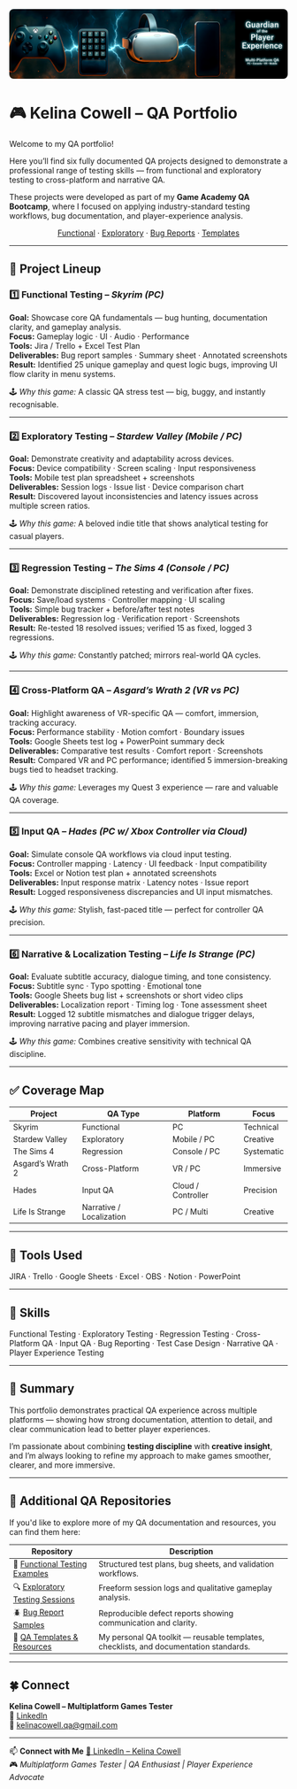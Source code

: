<img src="./qa-tester-multi-platform-pc-console-vr-mobile.png" alt="Kelina Cowell – QA Portfolio Banner" style="max-width:100%; height:auto; border-radius:8px;" />

# 🎮 Kelina Cowell – QA Portfolio

Welcome to my QA portfolio!  

Here you’ll find six fully documented QA projects designed to demonstrate a professional range of testing skills — from functional and exploratory testing to cross-platform and narrative QA.  

These projects were developed as part of my **Game Academy QA Bootcamp**, where I focused on applying industry-standard testing workflows, bug documentation, and player-experience analysis.

<p align="center">
  <a href="https://github.com/kelinacowellqa/Functional-Testing-Examples">Functional</a> ·
  <a href="https://github.com/kelinacowellqa/Exploratory-Testing-Sessions">Exploratory</a> ·
  <a href="https://github.com/kelinacowellqa/Bug-Reports-Samples">Bug Reports</a> ·
  <a href="https://github.com/kelinacowellqa/QA-Templates-and-Resources">Templates</a>
</p>

---

## 🧩 Project Lineup

### 1️⃣ Functional Testing – *Skyrim (PC)*
**Goal:** Showcase core QA fundamentals — bug hunting, documentation clarity, and gameplay analysis.  
**Focus:** Gameplay logic · UI · Audio · Performance  
**Tools:** Jira / Trello + Excel Test Plan  
**Deliverables:** Bug report samples · Summary sheet · Annotated screenshots  
**Result:** Identified 25 unique gameplay and quest logic bugs, improving UI flow clarity in menu systems.  

🕹️ *Why this game:* A classic QA stress test — big, buggy, and instantly recognisable.

---

### 2️⃣ Exploratory Testing – *Stardew Valley (Mobile / PC)*
**Goal:** Demonstrate creativity and adaptability across devices.  
**Focus:** Device compatibility · Screen scaling · Input responsiveness  
**Tools:** Mobile test plan spreadsheet + screenshots  
**Deliverables:** Session logs · Issue list · Device comparison chart  
**Result:** Discovered layout inconsistencies and latency issues across multiple screen ratios.  

🕹️ *Why this game:* A beloved indie title that shows analytical testing for casual players.

---

### 3️⃣ Regression Testing – *The Sims 4 (Console / PC)*
**Goal:** Demonstrate disciplined retesting and verification after fixes.  
**Focus:** Save/load systems · Controller mapping · UI scaling  
**Tools:** Simple bug tracker + before/after test notes  
**Deliverables:** Regression log · Verification report · Screenshots  
**Result:** Re-tested 18 resolved issues; verified 15 as fixed, logged 3 regressions.  

🕹️ *Why this game:* Constantly patched; mirrors real-world QA cycles.

---

### 4️⃣ Cross-Platform QA – *Asgard’s Wrath 2 (VR vs PC)*
**Goal:** Highlight awareness of VR-specific QA — comfort, immersion, tracking accuracy.  
**Focus:** Performance stability · Motion comfort · Boundary issues  
**Tools:** Google Sheets test log + PowerPoint summary deck  
**Deliverables:** Comparative test results · Comfort report · Screenshots  
**Result:** Compared VR and PC performance; identified 5 immersion-breaking bugs tied to headset tracking.  

🕹️ *Why this game:* Leverages my Quest 3 experience — rare and valuable QA coverage.

---

### 5️⃣ Input QA – *Hades (PC w/ Xbox Controller via Cloud)*
**Goal:** Simulate console QA workflows via cloud input testing.  
**Focus:** Controller mapping · Latency · UI feedback · Input compatibility  
**Tools:** Excel or Notion test plan + annotated screenshots  
**Deliverables:** Input response matrix · Latency notes · Issue report  
**Result:** Logged responsiveness discrepancies and UI input mismatches.  

🕹️ *Why this game:* Stylish, fast-paced title — perfect for controller QA precision.

---

### 6️⃣ Narrative & Localization Testing – *Life Is Strange (PC)*
**Goal:** Evaluate subtitle accuracy, dialogue timing, and tone consistency.  
**Focus:** Subtitle sync · Typo spotting · Emotional tone  
**Tools:** Google Sheets bug list + screenshots or short video clips  
**Deliverables:** Localization report · Timing log · Tone assessment sheet  
**Result:** Logged 12 subtitle mismatches and dialogue trigger delays, improving narrative pacing and player immersion.  

🕹️ *Why this game:* Combines creative sensitivity with technical QA discipline.

---

## ✅ Coverage Map

| Project | QA Type | Platform | Focus |
|----------|----------|-----------|--------|
| Skyrim | Functional | PC | Technical |
| Stardew Valley | Exploratory | Mobile / PC | Creative |
| The Sims 4 | Regression | Console / PC | Systematic |
| Asgard’s Wrath 2 | Cross-Platform | VR / PC | Immersive |
| Hades | Input QA | Cloud / Controller | Precision |
| Life Is Strange | Narrative / Localization | PC / Multi | Creative |

---

## 🧰 Tools Used
JIRA · Trello · Google Sheets · Excel · OBS · Notion · PowerPoint  

---

## 🧠 Skills
Functional Testing · Exploratory Testing · Regression Testing · Cross-Platform QA · Input QA · Bug Reporting · Test Case Design · Narrative QA · Player Experience Testing  

---

## 🌟 Summary
This portfolio demonstrates practical QA experience across multiple platforms — showing how strong documentation, attention to detail, and clear communication lead to better player experiences.  

I’m passionate about combining **testing discipline** with **creative insight**, and I’m always looking to refine my approach to make games smoother, clearer, and more immersive.  

---

## 🧩 Additional QA Repositories

If you'd like to explore more of my QA documentation and resources, you can find them here:

| Repository | Description |
|-------------|-------------|
| 🧪 [Functional Testing Examples](https://github.com/kelinacowellqa/Functional-Testing-Examples) | Structured test plans, bug sheets, and validation workflows. |
| 🔍 [Exploratory Testing Sessions](https://github.com/kelinacowellqa/Exploratory-Testing-Sessions) | Freeform session logs and qualitative gameplay analysis. |
| 🪲 [Bug Report Samples](https://github.com/kelinacowellqa/Bug-Reports-Samples) | Reproducible defect reports showing communication and clarity. |
| 🧰 [QA Templates & Resources](https://github.com/kelinacowellqa/QA-Templates-and-Resources) | My personal QA toolkit — reusable templates, checklists, and documentation standards. |

---

## 🍀 Connect
**Kelina Cowell – Multiplatform Games Tester**  
🔗 [LinkedIn](https://www.linkedin.com/in/kelina-cowell-qa-tester)  
📧 kelinacowell.qa@gmail.com  


---

📫 **Connect with Me**
[💼 LinkedIn – Kelina Cowell](https://www.linkedin.com/in/kelina-cowell)  
🎮 *Multiplatform Games Tester | QA Enthusiast | Player Experience Advocate*  





